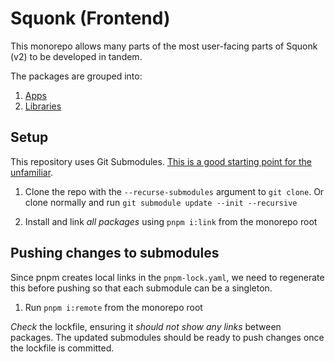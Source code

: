 # Squonk (Frontend)

This monorepo allows many parts of the most user-facing parts of Squonk (v2) to be developed in tandem.

The packages are grouped into:

1. [Apps](apps/packages.md)
2. [Libraries](libs/packages.md)

## Setup

This repository uses Git Submodules. [This is a good starting point for the unfamiliar](https://blog.bitsrc.io/how-to-utilize-submodules-within-git-repos-5dfdd1c62d09).

1. Clone the repo with the `--recurse-submodules` argument to `git clone`. Or clone normally and run `git submodule update --init --recursive`

2. Install and link *all packages* using `pnpm i:link` from the monorepo root


## Pushing changes to submodules

Since pnpm creates local links in the `pnpm-lock.yaml`, we need to regenerate this before pushing so that each submodule can be a singleton.

1. Run `pnpm i:remote` from the monorepo root

*Check* the lockfile, ensuring it *should not show any links* between packages. The updated submodules should be ready to push changes once the lockfile is committed.

